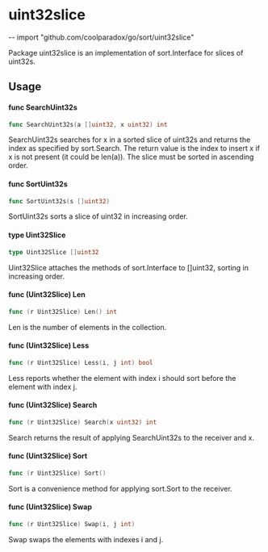 # uint32slice
--
    import "github.com/coolparadox/go/sort/uint32slice"

Package uint32slice is an implementation of sort.Interface for slices of
uint32s.

## Usage

#### func  SearchUint32s

```go
func SearchUint32s(a []uint32, x uint32) int
```
SearchUint32s searches for x in a sorted slice of uint32s and returns the index
as specified by sort.Search. The return value is the index to insert x if x is
not present (it could be len(a)). The slice must be sorted in ascending order.

#### func  SortUint32s

```go
func SortUint32s(s []uint32)
```
SortUint32s sorts a slice of uint32 in increasing order.

#### type Uint32Slice

```go
type Uint32Slice []uint32
```

Uint32Slice attaches the methods of sort.Interface to []uint32, sorting in
increasing order.

#### func (Uint32Slice) Len

```go
func (r Uint32Slice) Len() int
```
Len is the number of elements in the collection.

#### func (Uint32Slice) Less

```go
func (r Uint32Slice) Less(i, j int) bool
```
Less reports whether the element with index i should sort before the element
with index j.

#### func (Uint32Slice) Search

```go
func (r Uint32Slice) Search(x uint32) int
```
Search returns the result of applying SearchUint32s to the receiver and x.

#### func (Uint32Slice) Sort

```go
func (r Uint32Slice) Sort()
```
Sort is a convenience method for applying sort.Sort to the receiver.

#### func (Uint32Slice) Swap

```go
func (r Uint32Slice) Swap(i, j int)
```
Swap swaps the elements with indexes i and j.
